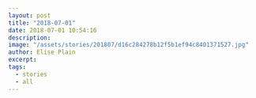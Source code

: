 ```yaml
---
layout: post
title: "2018-07-01"
date: 2018-07-01 10:54:16
description: 
image: "/assets/stories/201807/d16c284278b12f5b1ef94c8401371527.jpg"
author: Elise Plain
excerpt: 
tags: 
  - stories
  - all
---
```



<p></p>
